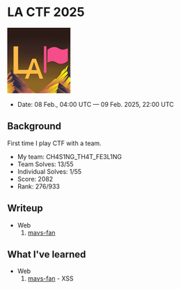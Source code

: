 # LA CTF 2025

![](https://raw.githubusercontent.com/vodanh1903/CTF-Writeups/refs/heads/main/LA-CTF-2025/images/banner.png)
- Date: 08 Feb., 04:00 UTC — 09 Feb. 2025, 22:00 UTC

## Background

First time I play CTF with a team.
- My team: CH4S1NG_TH4T_FE3L1NG
- Team Solves: 13/55
- Individual Solves: 1/55
- Score: 2082
- Rank: 276/933 

## Writeup

- Web
    1. [mavs-fan](https://vodanh1903.github.io/archives/LA-CTF-2025/Web/mavs-fan/)

## What I've learned

- Web
    1. [mavs-fan](https://vodanh1903.github.io/archives/LA-CTF-2025/Web/mavs-fan/) - XSS